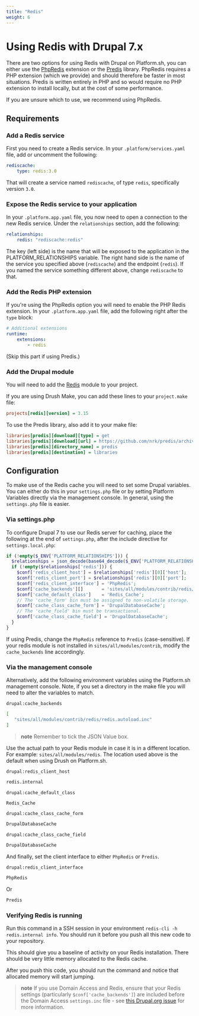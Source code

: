```yaml
---
title: "Redis"
weight: 6
---
```


# Using Redis with Drupal 7.x

There are two options for using Redis with Drupal on Platform.sh, you
can either use the [PhpRedis](https://github.com/nicolasff/phpredis)
extension or the [Predis](http://github.com/nrk/predis) library.  PhpRedis
requires a PHP extension (which we provide) and should therefore be faster in
most situations. Predis is written entirely in PHP and so would require no PHP
extension to install locally, but at the cost of some performance.

If you are unsure which to use, we recommend using PhpRedis.

## Requirements

### Add a Redis service

First you need to create a Redis service.  In your `.platform/services.yaml` file,
add or uncomment the following:

```yaml
rediscache:
    type: redis:3.0
```

That will create a service named `rediscache`, of type `redis`, specifically version `3.0`.

### Expose the Redis service to your application

In your `.platform.app.yaml` file, you now need to open a connection to the new Redis service.  Under the `relationships` section, add the following:

```yaml
relationships:
    redis: "rediscache:redis"
```

The key (left side) is the name that will be exposed to the application in the PLATFORM_RELATIONSHIPS variable.  The right hand side is the name of the service you specified above (`rediscache`) and the endpoint (`redis`).  If you named the service something different above, change `rediscache` to that.

### Add the Redis PHP extension

If you're using the PhpRedis option you will need to enable the PHP Redis extension.  In your `.platform.app.yaml` file, add the following right after the `type` block:

```yaml
# Additional extensions
runtime:
    extensions:
        - redis
```

(Skip this part if using Predis.)

### Add the Drupal module

You will need to add the [Redis](https://www.drupal.org/project/redis) module to your project.

If you are using Drush Make, you can add these lines to your `project.make` file:

```ini
projects[redis][version] = 3.15
```

To use the Predis library, also add it to your make file:

```ini
libraries[predis][download][type] = get
libraries[predis][download][url] = https://github.com/nrk/predis/archive/v1.0.3.tar.gz
libraries[predis][directory_name] = predis
libraries[predis][destination] = libraries
```

## Configuration

To make use of the Redis cache you will need to set some Drupal variables. You can either do this in your `settings.php` file or by setting Platform Variables directly via the management console.  In general, using the `settings.php` file is easier.

### Via settings.php

To configure Drupal 7 to use our Redis server for caching, place the following at the end of `settings.php`, after the include directive for `settings.local.php`:

```php
if (!empty($_ENV['PLATFORM_RELATIONSHIPS'])) {
  $relationships = json_decode(base64_decode($_ENV['PLATFORM_RELATIONSHIPS']), TRUE);
  if (!empty($relationships['redis'])) {
    $conf['redis_client_host'] = $relationships['redis'][0]['host'];
    $conf['redis_client_port'] = $relationships['redis'][0]['port'];
    $conf['redis_client_interface'] = 'PhpRedis';
    $conf['cache_backends'][]       = 'sites/all/modules/contrib/redis/redis.autoload.inc';
    $conf['cache_default_class']    = 'Redis_Cache';
    // The 'cache_form' bin must be assigned to non-volatile storage.
    $conf['cache_class_cache_form'] = 'DrupalDatabaseCache';
    // The 'cache_field' bin must be transactional.
    $conf['cache_class_cache_field'] = 'DrupalDatabaseCache';
  }
}
```

If using Predis, change the `PhpRedis` reference to `Predis` (case-sensitive).
If your redis module is not installed in `sites/all/modules/contrib`, modify the
`cache_backends` line accordingly.

### Via the management console

Alternatively, add the following environment variables using the Platform.sh management console.
Note, if you set a directory in the make file you will need to alter the variables to match.

`drupal:cache_backends`

```bash
[
   "sites/all/modules/contrib/redis/redis.autoload.inc"
]
```

> **note**
> Remember to tick the JSON Value box.


Use the actual path to your Redis module in case it is in a different location. For example: `sites/all/modules/redis`. The
location used above is the default when using Drush on Platform.sh.

`drupal:redis_client_host`

```bash
redis.internal
```

`drupal:cache_default_class`

```bash
Redis_Cache
```

`drupal:cache_class_cache_form`

```bash
DrupalDatabaseCache
```

`drupal:cache_class_cache_field`

```bash
DrupalDatabaseCache
```

And finally, set the client interface to either `PhpRedis` or `Predis`.

`drupal:redis_client_interface`

```bash
PhpRedis
```

Or

```bash
Predis
```

### Verifying Redis is running
Run this command in a SSH session in your environment `redis-cli -h redis.internal info`. You should run it before you push all this new code to your repository.

This should give you a baseline of activity on your Redis installation. There should be very little memory allocated to the Redis cache.

After you push this code, you should run the command and notice that allocated memory will start jumping.

> **note**
> If you use Domain Access and Redis, ensure that your Redis settings (particularly `$conf['cache_backends']`)
> are included before the Domain Access `settings.inc` file - see
> [this Drupal.org issue](https://www.drupal.org/node/2008486#comment-7782941) for more information.
